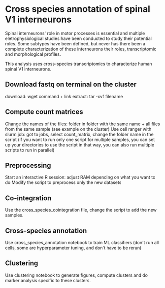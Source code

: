 # Cross species annotation of spinal V1 interneurons

Spinal interneurons' role in motor processes is essential and multiple eletrophysiological studies have been conducted to study their potential roles. Some subtypes have been defined, but never has there been a complete characterization of these interneurons their roles, transcriptomic and morphological profiles. 

This analysis uses cross-species transcriptomics to characterize human spinal V1 interneurons. 


## Download fastq on terminal on the cluster
download: wget command + link
extract: tar -xvf filename

## Compute count matrices
Change the names of the files: folder in folder with the same name + all files from the same sample (see example on the cluster)
Use cell ranger with slurm job: got to jobs, select count_matrix, change the folder name in the script
(if you want to run only one script for multiple samples, you can set up your directories to use the script in that way, you can also run multiple scripts to run in parallel)

## Preprocessing 
Start an interactive R session: adjust RAM depending on what you want to do
Modify the script to preprocess only the new datasets

## Co-integration
Use the cross_species_cointegration file, change the script to add the new samples.

## Cross-species annotation
Use cross_species_annotation notebook to train ML classifiers (don't run all cells, some are hyperparameter tuning, and don't have to be rerun)

## Clustering
Use clustering notebook to generate figures, compute clusters and do marker analysis specific to these clusters.